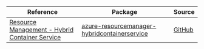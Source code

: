 | Reference | Package | Source |
|---|---|---|
|[Resource Management - Hybrid Container Service](resourcemanager-hybridcontainerservice-readme.md)|[azure-resourcemanager-hybridcontainerservice](https://repo1.maven.org/maven2/com/azure/resourcemanager/azure-resourcemanager-hybridcontainerservice)|[GitHub](https://github.com/Azure/azure-sdk-for-java/blob/main/sdk/hybridcontainerservice/azure-resourcemanager-hybridcontainerservice)|
